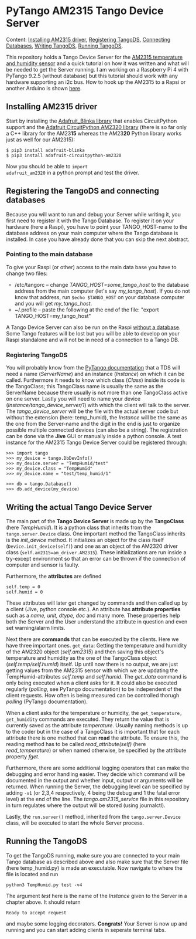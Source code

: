 # PyTango AM2315 Tango Device Server
Content: <a href="#install_driver">Installing AM2315 driver</a>, <a href="#register_TDS">Registering TangoDS</a>, <a href="#connect_db">Connecting Databases</a>, <a href="#write_TDS">Writing TangoDS</a>, <a href="#run_TDS">Running TangoDS</a>.

This repository holds a Tango Device Server for the <a href = "https://www.adafruit.com/products/1293">AM2315 temperature and humidity sensor</a> and a quick tutorial on how it was written and what will be needed to get the Server running. I am working on a Raspberry Pi 4 with PyTango 9.2.5 (without database) but this tutorial should work with any hardware supporting an i2c bus. How to hook up the AM2315 to a Rapsi or another Arduino is shown <a href="https://cdn-learn.adafruit.com/downloads/pdf/am2315-encased-i2c-temperature-humidity-sensor.pdf?timestamp=1588759334">here</a>.  

## <a name="install_driver">Installing AM2315 driver</a>
Start by installing the <a href="https://github.com/adafruit/Adafruit_Blinka">Adafruit_Blinka library</a> that enables CircuitPython support and the <a href="https://github.com/adafruit/Adafruit_CircuitPython_AM2320">Adafruit CircuitPython AM2320 library</a> (there is so far only a C++ library for the AM23<b>15</b> whereas the AM23<b>20</b> Python library works just as well for our AM2315):

<pre>
<code>$ pip3 install adafruit-blinka
$ pip3 install adafruit-circuitpython-am2320</code>
</pre>

Now you should be able to <code class="code-colors inline">import adafruit_am2320</code> in a python prompt and test the driver.

## Registering the TangoDS and connecting databases
Because you will want to run and debug your Server while writing it, you first need to register it with the Tango Database. To register it on your hardware (here a Raspi), you have to point your TANGO_HOST-name to the database address on your main computer where the Tango database is installed. In case you have already done that you can skip the next abstract.

### <a name="connect_db">Pointing to the main database</a>
To give your Raspi (or other) access to the main data base you have to change two files:

<ul type="circle">
    <li>/etc/tangorc – change <em>TANGO_HOST=some_tango_host</em> to the database address from the main computer (let's say <em>my_tango_host</em>). If you do not know that address, run <code class ="code-colors inline">$echo $TANGO_HOST</code> on your database computer and you will get <em>my_tango_host</em>.</li>
    <li>~/.profile – paste the following at the end of the file: "export TANGO_HOST=my_tango_host"</li>
</ul>

A Tango Device Server can also be run on the Raspi <a href="https://tango-controls.readthedocs.io/en/latest/administration/deployment/without-sql-db.html">without a database</a>. Some Tango features will be lost but you will be able to develop on your Raspi standalone and will not be in need of a connection to a Tango DB.

### <a name="register_TDS">Registering TangoDS</a>
You will probably know from the <a href="https://pytango.readthedocs.io/en/stable/quicktour.html">PyTango documentation</a> that a TDS will need a name (<em>ServerName</em>) and an instance (<em>Instance</em>) on which it can be called. Furthermore it needs to know which class (<em>Class</em>) inside its code is the TangoClass; this TangoClass name is usually the same as the ServerName because there usually is not more than one TangoClass active on one server. Lastly you will need to name your device (<em>Instance/tango_device_server/1</em>) with which the client will talk to the server. The <em>tango_device_server</em> will be the file with the actual server code but without the extension (here: temp_humid), the <em>Instance</em> will be the same as the one from the Server-name and the digit in the end is just to organize possible multiple connected devices (can also be a string).<bar>
The registration can be done via the <b>Jive</b> GUI or manually inside a python console. A test instance for the AM2315 Tango Device Server could be registered through:

<pre>
<code>>>> import tango
>>> my_device = tango.DbDevInfo()
>>> my_device.server = "TempHumid/test"
>>> my_device.class = "TempHumid"
>>> my_device.name = "test/temp_humid/1"

>>> db = tango.Database()
>>> db.add_device(my_device)</code>
</pre>
## <a name="write_TDS">Writing the actual Tango Device Server</a>
The main part of the <b>Tango Device Server</b> is made up by the <b>TangoClass</b> (here <em>TempHumid</em>). It is a python class that inherits from the <code class="code-colors inline">tango.server.Device</code> class. One important method the TangoClass inherits is the <em>init_device</em> method. It initializes an object for the class itself (<code class="code-colors inline">Device.init_device(self)</code>) and one as an object of the AM2320 driver class (<code class ="code-colors inline">self.am2315=am_driver.AM2315</code>). These initializations are run inside a try-except environment so that an error can be thrown if the connection of computer and sensor is faulty.  

Furthermore, the <b>attributes</b> are defined
<pre>
<code>self.temp = 0
self.humid = 0</code>
</pre>  
These attributes will later get changed by commands and then called up by a client (Jive, python console etc.).
An attribute has <b>attribute properties</b> such as a <em>name, unit, dtype, doc</em> and many more. These properties help both the Server and the User understand the attribute in question and even set warning/alarm limits.  

Next there are <b>commands</b> that can be executed by the clients. Here we have three important ones. <code class="code-colors inline">get_data</code>: Getting the temperature and humidity of the AM2320 object (<em>self.am2315</em>) and then saving this object's temperature and humidity as the one of the TangoClass object (<em>self.temp/self.humid</em>) itself. Up until now there is no output, we are just getting values from the AM2315 sensor with which we are updating the TempHumid-attributes <em>self.temp</em> and <em>self.humid</em>. The <em>get_data</em> command is only being executed when a client asks for it. It could also be executed regularly (<em>polling</em>, see PyTango documentation) to be independent of the client requests. How often is being measured can be controlled thorugh <em>polling</em> (PyTango documentation).  
    
When a client asks for the temperature or humidity, the <code class="code-colors inline">get_temperature, get_humidity</code> commands are executed. They return the value that is currently saved as the attribute <em>temperature</em>. Usually naming methods is up to the coder but in the case of a TangoClass it is important that for each attribute there is one method that can <b>read</b> the attribute. To ensure this, the reading method has to be called <em>read_attribute(self)</em> (here <em>read_temperature</em>) or when named otherwise, be specified by the attribute property <em>fget</em>.  
    
Furthermore, there are some additional logging operators that can make the debugging and error handling easier. They decide which command will be documented in the output and whether input, output or arguments will be returned. When running the Server, the debugging level can be specified by adding <code class="code-colors inline">-v1</code> (or 2,3,4 respectively, 4 being the debug and 1 the fatal error level) at the end of the line. The <em>tango.am2315_service</em> file in this repository in turn regulates where the output will be stored (using journalctl).  
    
Lastly, the <code class ="code-colors inline">run.server()</code> method, inherited from the <code class="code-colors inline">tango.server.Device</code> class, will be executed to start the whole Server process.  
    
## <a name="run_TDS"> Running the TangoDS</a>

To get the TangoDS running, make sure you are connected to your main Tango database as described above and also make sure that the Server file (here temp_humid.py) is made an executable. Now navigate to where the file is located and run
<pre>
<code>python3 TempHumid.py test -v4</code>
</pre>
The argument <em>test</em> here is the name of the <em>Instance</em> given to the Server in a chapter above. It should return
<pre>
<code>Ready to accept request</code>
</pre>
and maybe some logging decorators. <b>Congrats!</b> Your Server is now up and running and you can start adding clients in seperate terminal tabs.
